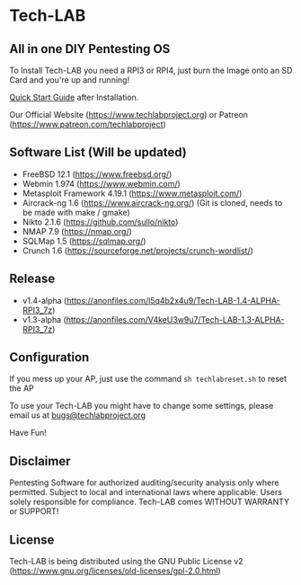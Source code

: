 # Tech-LAB

## All in one DIY Pentesting OS

To Install Tech-LAB you need a RPI3 or RPI4, just burn the Image onto an SD Card and you're up and running!

[Quick Start Guide](https://venngage.net/ps/g2mHoPOLVH4/tech-lab-quick-start-guide) after Installation.

Our Official Website (https://www.techlabproject.org) or Patreon (https://www.patreon.com/techlabproject)


## Software List (Will be updated)

- FreeBSD 12.1 (https://www.freebsd.org/)
- Webmin 1.974 (https://www.webmin.com/)
- Metasploit Framework 4.19.1 (https://www.metasploit.com/)
- Aircrack-ng 1.6 (https://www.aircrack-ng.org/) (Git is cloned, needs to be made with make / gmake)
- Nikto 2.1.6 (https://github.com/sullo/nikto)
- NMAP 7.9 (https://nmap.org/)
- SQLMap 1.5 (https://sqlmap.org/)
- Crunch 1.6 (https://sourceforge.net/projects/crunch-wordlist/)


## Release
- v1.4-alpha (https://anonfiles.com/l5q4b2x4u9/Tech-LAB-1.4-ALPHA-RPI3_7z)
- v1.3-alpha (https://anonfiles.com/V4keU3w9u7/Tech-LAB-1.3-ALPHA-RPI3_7z)


## Configuration

If you mess up your AP, just use the command `sh techlabreset.sh` to reset the AP

To use your Tech-LAB you might have to change some settings, please email us at bugs@techlabproject.org

Have Fun!


## Disclaimer

Pentesting Software for authorized auditing/security analysis only where permitted. Subject to local and international laws where applicable. Users solely responsible for compliance. Tech-LAB comes WITHOUT WARRANTY or SUPPORT!


## License
Tech-LAB is being distributed using the GNU Public License v2 (https://www.gnu.org/licenses/old-licenses/gpl-2.0.html)
